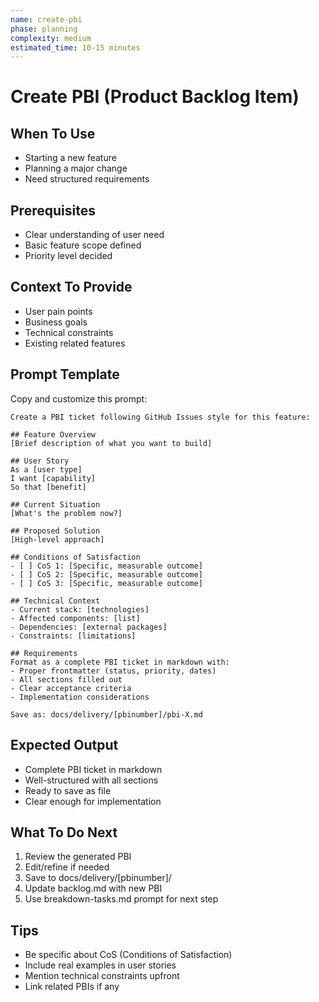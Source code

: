 ```yaml
---
name: create-pbi
phase: planning
complexity: medium
estimated_time: 10-15 minutes
---
```


# Create PBI (Product Backlog Item)

## When To Use

- Starting a new feature
- Planning a major change
- Need structured requirements

## Prerequisites

- Clear understanding of user need
- Basic feature scope defined
- Priority level decided

## Context To Provide

- User pain points
- Business goals
- Technical constraints
- Existing related features

## Prompt Template

Copy and customize this prompt:

```
Create a PBI ticket following GitHub Issues style for this feature:

## Feature Overview
[Brief description of what you want to build]

## User Story
As a [user type]
I want [capability]
So that [benefit]

## Current Situation
[What's the problem now?]

## Proposed Solution
[High-level approach]

## Conditions of Satisfaction
- [ ] CoS 1: [Specific, measurable outcome]
- [ ] CoS 2: [Specific, measurable outcome]
- [ ] CoS 3: [Specific, measurable outcome]

## Technical Context
- Current stack: [technologies]
- Affected components: [list]
- Dependencies: [external packages]
- Constraints: [limitations]

## Requirements
Format as a complete PBI ticket in markdown with:
- Proper frontmatter (status, priority, dates)
- All sections filled out
- Clear acceptance criteria
- Implementation considerations

Save as: docs/delivery/[pbinumber]/pbi-X.md
```

## Expected Output

- Complete PBI ticket in markdown
- Well-structured with all sections
- Ready to save as file
- Clear enough for implementation

## What To Do Next

1. Review the generated PBI
2. Edit/refine if needed
3. Save to docs/delivery/[pbinumber]/
4. Update backlog.md with new PBI
5. Use breakdown-tasks.md prompt for next step

## Tips

- Be specific about CoS (Conditions of Satisfaction)
- Include real examples in user stories
- Mention technical constraints upfront
- Link related PBIs if any
